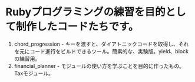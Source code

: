 # Rubyプログラミングの練習を目的として制作したコードたちです。
1. chord_progression - キーを渡すと、ダイアトニックコードを取得し、それを元にコード進行をビルドできるツール。簡素的な、実験版。yield、blockの練習用。
1. financial_planner - モジュールの使い方を学ぶことを目的に作ったもの。Taxモジュール。
